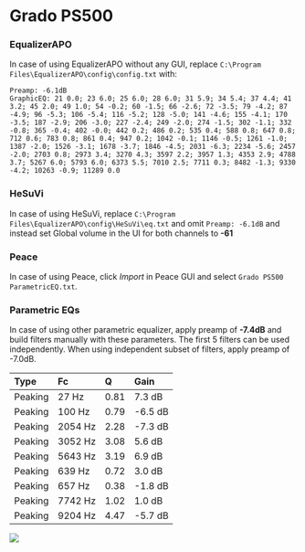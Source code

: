 # Grado PS500

### EqualizerAPO
In case of using EqualizerAPO without any GUI, replace `C:\Program Files\EqualizerAPO\config\config.txt`
with:
```
Preamp: -6.1dB
GraphicEQ: 21 0.0; 23 6.0; 25 6.0; 28 6.0; 31 5.9; 34 5.4; 37 4.4; 41 3.2; 45 2.0; 49 1.0; 54 -0.2; 60 -1.5; 66 -2.6; 72 -3.5; 79 -4.2; 87 -4.9; 96 -5.3; 106 -5.4; 116 -5.2; 128 -5.0; 141 -4.6; 155 -4.1; 170 -3.5; 187 -2.9; 206 -3.0; 227 -2.4; 249 -2.0; 274 -1.5; 302 -1.1; 332 -0.8; 365 -0.4; 402 -0.0; 442 0.2; 486 0.2; 535 0.4; 588 0.8; 647 0.8; 712 0.6; 783 0.8; 861 0.4; 947 0.2; 1042 -0.1; 1146 -0.5; 1261 -1.0; 1387 -2.0; 1526 -3.1; 1678 -3.7; 1846 -4.5; 2031 -6.3; 2234 -5.6; 2457 -2.0; 2703 0.8; 2973 3.4; 3270 4.3; 3597 2.2; 3957 1.3; 4353 2.9; 4788 3.7; 5267 6.0; 5793 6.0; 6373 5.5; 7010 2.5; 7711 0.3; 8482 -1.3; 9330 -4.2; 10263 -0.9; 11289 0.0
```

### HeSuVi
In case of using HeSuVi, replace `C:\Program Files\EqualizerAPO\config\HeSuVi\eq.txt` and omit `Preamp:
-6.1dB` and instead set Global volume in the UI for both channels to **-61**

### Peace
In case of using Peace, click *Import* in Peace GUI and select `Grado PS500 ParametricEQ.txt`.

### Parametric EQs
In case of using other parametric equalizer, apply preamp of **-7.4dB** and build filters manually
with these parameters. The first 5 filters can be used independently.
When using independent subset of filters, apply preamp of -7.0dB.

| Type    | Fc      |    Q | Gain    |
|:--------|:--------|:-----|:--------|
| Peaking | 27 Hz   | 0.81 | 7.3 dB  |
| Peaking | 100 Hz  | 0.79 | -6.5 dB |
| Peaking | 2054 Hz | 2.28 | -7.3 dB |
| Peaking | 3052 Hz | 3.08 | 5.6 dB  |
| Peaking | 5643 Hz | 3.19 | 6.9 dB  |
| Peaking | 639 Hz  | 0.72 | 3.0 dB  |
| Peaking | 657 Hz  | 0.38 | -1.8 dB |
| Peaking | 7742 Hz | 1.02 | 1.0 dB  |
| Peaking | 9204 Hz | 4.47 | -5.7 dB |

![](https://raw.githubusercontent.com/jaakkopasanen/AutoEq/master/results/innerfidelity/sbaf-serious/Grado%20PS500/Grado%20PS500.png)
